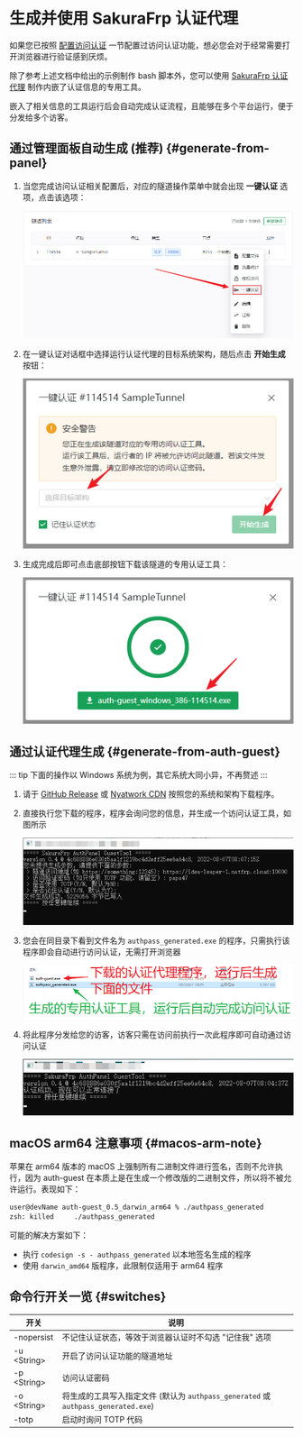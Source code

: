 # 生成并使用 SakuraFrp 认证代理

如果您已按照 [配置访问认证](/bestpractice/frpc-auth.md) 一节配置过访问认证功能，想必您会对于经常需要打开浏览器进行验证感到厌烦。

除了参考上述文档中给出的示例制作 bash 脚本外，您可以使用 [SakuraFrp 认证代理](https://github.com/natfrp/auth-guest/) 制作内嵌了认证信息的专用工具。

嵌入了相关信息的工具运行后会自动完成认证流程，且能够在多个平台运行，便于分发给多个访客。

## 通过管理面板自动生成 (推荐) {#generate-from-panel}

1. 当您完成访问认证相关配置后，对应的隧道操作菜单中就会出现 **一键认证** 选项，点击该选项：

   ![](./_images/panel-generator-1.png)

2. 在一键认证对话框中选择运行认证代理的目标系统架构，随后点击 **开始生成** 按钮：

   ![](./_images/panel-generator-2.png)

3. 生成完成后即可点击底部按钮下载该隧道的专用认证工具：

   ![](./_images/panel-generator-3.png)

## 通过认证代理生成 {#generate-from-auth-guest}

::: tip
下面的操作以 Windows 系统为例，其它系统大同小异，不再赘述
:::

1. 请于 [GitHub Release](https://github.com/natfrp/auth-guest/releases/latest) 或 [Nyatwork CDN](https://nya.globalslb.net/natfrp/client/auth-guest/) 按照您的系统和架构下载程序。

2. 直接执行您下载的程序，程序会询问您的信息，并生成一个访问认证工具，如图所示

   ![](./_images/auth-guest-gen.png)

3. 您会在同目录下看到文件名为 `authpass_generated.exe` 的程序，只需执行该程序即会自动进行访问认证，无需打开浏览器

   ![](./_images/auth-guest-generated.png)

4. 将此程序分发给您的访客，访客只需在访问前执行一次此程序即可自动通过访问认证

   ![](./_images/auth-guest-run.png)

## macOS arm64 注意事项 {#macos-arm-note}

苹果在 arm64 版本的 macOS 上强制所有二进制文件进行签名，否则不允许执行，因为 auth-guest 在本质上是在生成一个修改版的二进制文件，所以将不被允许运行。表现如下：

```bash
user@devName auth-guest_0.5_darwin_arm64 % ./authpass_generated
zsh: killed     ./authpass_generated
```

可能的解决方案如下：

* 执行 `codesign -s - authpass_generated` 以本地签名生成的程序
* 使用 `darwin_amd64` 版程序，此限制仅适用于 arm64 程序

## 命令行开关一览 {#switches}

| 开关 | 说明 |
| --- | --- |
| -nopersist | 不记住认证状态，等效于浏览器认证时不勾选 "记住我" 选项 |
| -u &lt;String&gt; | 开启了访问认证功能的隧道地址 |
| -p &lt;String&gt; | 访问认证密码 |
| -o &lt;String&gt; | 将生成的工具写入指定文件 (默认为 `authpass_generated` 或 `authpass_generated.exe`) |
| -totp | 启动时询问 TOTP 代码 |
